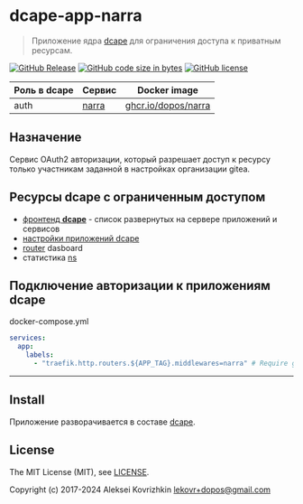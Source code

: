 # dcape-app-narra

> Приложение ядра [dcape](https://github.com/dopos/dcape) для ограничения доступа к приватным ресурсам.

[![GitHub Release][1]][2] [![GitHub code size in bytes][3]]() [![GitHub license][4]][5]

[1]: https://img.shields.io/github/release/dopos/dcape-app-narra.svg
[2]: https://github.com/dopos/dcape-app-narra/releases
[3]: https://img.shields.io/github/languages/code-size/dopos/dcape-app-narra.svg
[4]: https://img.shields.io/github/license/dopos/dcape-app-narra.svg
[5]: LICENSE

 Роль в dcape | Сервис | Docker image
 --- | --- | ---
 auth | [narra](https://github.com/dopos/narra) | [ghcr.io/dopos/narra](https://github.com/dopos/narra/pkgs/container/narra)

## Назначение

Сервис OAuth2 авторизации, который разрешает доступ к ресурсу только участникам заданной в настройках организации gitea.

## Ресурсы dcape с ограниченным доступом

* [фронтенд **dcape**](html/private) - список развернутых на сервере приложений и сервисов
* [настройки приложений dcape](https://github.com/dopos/dcape-app-enfist)
* [router](https://github.com/dopos/dcape-app-traefik) dasboard
* статистика [ns](https://github.com/dopos/dcape-app-powerdns)

## Подключение авторизации к приложениям dcape

docker-compose.yml

```yml
services:
  app:
    labels:
      - "traefik.http.routers.${APP_TAG}.middlewares=narra" # Require gitea auth

```

---

## Install

Приложение разворачивается в составе [dcape](https://github.com/dopos/dcape).

## License

The MIT License (MIT), see [LICENSE](LICENSE).

Copyright (c) 2017-2024 Aleksei Kovrizhkin <lekovr+dopos@gmail.com>

